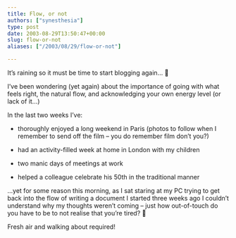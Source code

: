 ```yaml
---
title: Flow, or not
authors: ["synesthesia"]
type: post
date: 2003-08-29T13:50:47+00:00
slug: flow-or-not 
aliases: ["/2003/08/29/flow-or-not"]

---
```

It&#8217;s raining so it must be time to start blogging again&#8230; 🙂

I&#8217;ve been wondering (yet again) about the importance of going with what feels right, the natural flow, and acknowledging your own energy level (or lack of it&#8230;)

In the last two weeks I&#8217;ve: 

* thoroughly enjoyed a long weekend in Paris (photos to follow when I remember to send off the film &#8211; you do remember film don&#8217;t you?)

* had an activity-filled week at home in London with my children

* two manic days of meetings at work

* helped a colleague celebrate his 50th in the traditional manner

&#8230;yet for some reason this morning, as I sat staring at my PC trying to get back into the flow of writing a document I started three weeks ago I couldn&#8217;t understand why my thoughts weren&#8217;t coming &#8211; just how out-of-touch do you have to be to not realise that you&#8217;re tired? 🙂

Fresh air and walking about required!